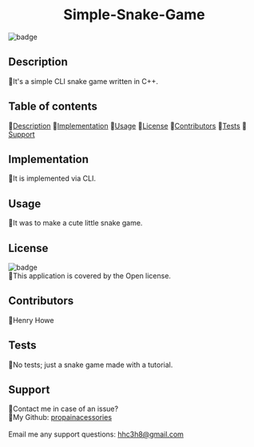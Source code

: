 
  <h1 align="center"> Simple-Snake-Game</h1>

  ![badge](https://img.shields.io/badge/license-Open-brightgreen)<br />

  ## Description
  🐔It's a simple CLI snake game written in C++.

  ## Table of contents
  🐔[Description](#description)
  🐔[Implementation](#implementation)
  🐔[Usage](#usage)
  🐔[License](#license)
  🐔[Contributors](#contributors)
  🐔[Tests](#tests)
  🐔[Support](#support)

  ## Implementation
  🐔It is implemented via CLI.

  ## Usage
  🐔It was to make a cute little snake game.

  ## License
  ![badge](https://img.shields.io/badge/license-Open-brightgreen)
  <br/>
  🐔This application is covered by the Open license.
  
  ## Contributors
  🐔Henry Howe

  ## Tests
  🐔No tests; just a snake game made with a tutorial.

  ## Support
  🐔Contact me in case of an issue?<br/>
  🐔My Github: [propainacessories](https://github.com/undefined)<br/>
  <br/>
  Email me any support questions: hhc3h8@gmail.com<br/>
